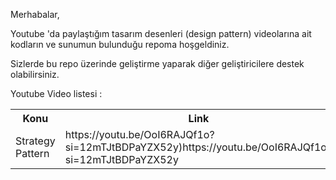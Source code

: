 Merhabalar,

Youtube 'da paylaştığım tasarım desenleri (design pattern) videolarına ait kodların ve sunumun bulunduğu repoma hoşgeldiniz.

Sizlerde bu repo üzerinde geliştirme yaparak diğer geliştiricilere destek olabilirsiniz.

Youtube Video listesi :

<html>
  <head>
  </head>
  <body>
    <table>
      <tr>
        <th>Konu</th>
        <th>Link</th>
      </tr>
       <tr>
        <td>Strategy Pattern</td>
        <td>https://youtu.be/OoI6RAJQf1o?si=12mTJtBDPaYZX52y)https://youtu.be/OoI6RAJQf1o?si=12mTJtBDPaYZX52y</td>
      </tr>
    </table>
  </body>
</html>
